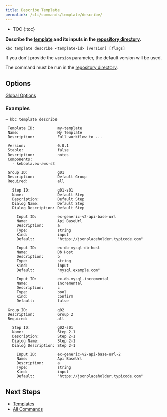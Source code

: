 ```yaml
---
title: Describe Template
permalink: /cli/commands/template/describe/
---
```


* TOC
{:toc}

**Describe the [template](/cli/templates/structure/#template) and its inputs in the [repository directory]((/cli/templates/structure/#repository)).**

```
kbc template describe <template-id> [version] [flags]
```

If you don't provide the `version` parameter, the default version will be used.

The command must be run in the [repository directory](/cli/templates/structure#repository).

## Options

[Global Options](/cli/commands/#global-options)

### Examples

```
➜ kbc template describe

 Template ID:          my-template 
 Name:                 My Template 
 Description:          Full workflow to ... 
  
 Version:              0.0.1 
 Stable:               false 
 Description:          notes 
 Components:
   - keboola.ex-aws-s3
  
 Group ID:             g01 
 Description:          Default Group 
 Required:             all 
  
   Step ID:            g01-s01 
   Name:               Default Step 
   Description:        Default Step 
   Dialog Name:        Default Step 
   Dialog Description: Default Step 
  
     Input ID:         ex-generic-v2-api-base-url 
     Name:             Api BaseUrl 
     Description:      a 
     Type:             string 
     Kind:             input 
     Default:          "https://jsonplaceholder.typicode.com" 
  
     Input ID:         ex-db-mysql-db-host 
     Name:             Db Host 
     Description:      b 
     Type:             string 
     Kind:             input 
     Default:          "mysql.example.com" 
  
     Input ID:         ex-db-mysql-incremental 
     Name:             Incremental 
     Description:      c 
     Type:             bool 
     Kind:             confirm 
     Default:          false 
  
 Group ID:             g02 
 Description:          Group 2 
 Required:             all 
  
   Step ID:            g02-s01 
   Name:               Step 2-1 
   Description:        Step 2-1 
   Dialog Name:        Step 2-1 
   Dialog Description: Step 2-1 
  
     Input ID:         ex-generic-v2-api-base-url-2 
     Name:             Api BaseUrl 
     Description:      a 
     Type:             string 
     Kind:             input 
     Default:          "https://jsonplaceholder.typicode.com" 
```

## Next Steps

- [Templates](/cli/templates/)
- [All Commands](/cli/commands/)
